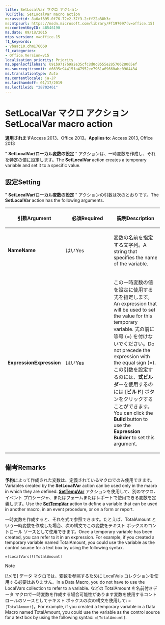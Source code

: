 ```yaml
---
title: SetLocalVar マクロ アクション
TOCTitle: SetLocalVar macro action
ms:assetid: 8a6af395-0f76-72e2-37f3-2cff22a38b3c
ms:mtpsurl: https://msdn.microsoft.com/library/Ff197097(v=office.15)
ms:contentKeyID: 48546190
ms.date: 09/18/2015
mtps_version: v=office.15
f1_keywords:
- vbaac10.chm176660
f1_categories:
- Office.Version=v15
localization_priority: Priority
ms.openlocfilehash: 091b9717b9a2e35cfc8d0c8555e28570628065ef
ms.sourcegitcommit: d6695c94415fa47952ee7961a69660abc0904434
ms.translationtype: Auto
ms.contentlocale: ja-JP
ms.lasthandoff: 01/17/2019
ms.locfileid: "28702461"
---
```

# <a name="setlocalvar-macro-action"></a><span data-ttu-id="48296-102">SetLocalVar マクロ アクション</span><span class="sxs-lookup"><span data-stu-id="48296-102">SetLocalVar macro action</span></span>

<span data-ttu-id="48296-103">**適用されます**Access 2013、Office 2013。</span><span class="sxs-lookup"><span data-stu-id="48296-103">**Applies to**: Access 2013, Office 2013</span></span>

<span data-ttu-id="48296-104">" **SetLocalVar/ローカル変数の設定** " アクションは、一時変数を作成し、それを特定の値に設定します。</span><span class="sxs-lookup"><span data-stu-id="48296-104">The **SetLocalVar** action creates a temporary variable and set it to a specific value.</span></span>

## <a name="setting"></a><span data-ttu-id="48296-105">設定</span><span class="sxs-lookup"><span data-stu-id="48296-105">Setting</span></span>

<span data-ttu-id="48296-106">" **SetLocalVar/ローカル変数の設定** " アクションの引数は次のとおりです。</span><span class="sxs-lookup"><span data-stu-id="48296-106">The **SetLocalVar** action has the following arguments.</span></span>

<table>
<colgroup>
<col style="width: 33%" />
<col style="width: 33%" />
<col style="width: 33%" />
</colgroup>
<thead>
<tr class="header">
<th><p><span data-ttu-id="48296-107">引数</span><span class="sxs-lookup"><span data-stu-id="48296-107">Argument</span></span></p></th>
<th><p><span data-ttu-id="48296-108">必須</span><span class="sxs-lookup"><span data-stu-id="48296-108">Required</span></span></p></th>
<th><p><span data-ttu-id="48296-109">説明</span><span class="sxs-lookup"><span data-stu-id="48296-109">Description</span></span></p></th>
</tr>
</thead>
<tbody>
<tr class="odd">
<td><p><span data-ttu-id="48296-110"><strong>Name</strong></span><span class="sxs-lookup"><span data-stu-id="48296-110"><strong>Name</strong></span></span></p></td>
<td><p><span data-ttu-id="48296-111">はい</span><span class="sxs-lookup"><span data-stu-id="48296-111">Yes</span></span></p></td>
<td><p><span data-ttu-id="48296-112">変数の名前を指定する文字列。</span><span class="sxs-lookup"><span data-stu-id="48296-112">A string that specifies the name of the variable.</span></span></p></td>
</tr>
<tr class="even">
<td><p><span data-ttu-id="48296-113"><strong>Expression</strong></span><span class="sxs-lookup"><span data-stu-id="48296-113"><strong>Expression</strong></span></span></p></td>
<td><p><span data-ttu-id="48296-114">はい</span><span class="sxs-lookup"><span data-stu-id="48296-114">Yes</span></span></p></td>
<td><p><span data-ttu-id="48296-115">この一時変数の値を設定に使用する式を指定します。</span><span class="sxs-lookup"><span data-stu-id="48296-115">An expression that will be used to set the value for this temporary variable.</span></span> <span data-ttu-id="48296-116">式の前に等号 (=) を付けないでください。</span><span class="sxs-lookup"><span data-stu-id="48296-116">Do not precede the expression with the equal sign (=).</span></span> <span data-ttu-id="48296-117">この引数を設定するのには、<strong>式ビルダー</strong>を使用するのには [<strong>ビルド</strong>] ボタンをクリックすることができます。</span><span class="sxs-lookup"><span data-stu-id="48296-117">You can click the <strong>Build</strong> button to use the <strong>Expression Builder</strong> to set this argument.</span></span></p></td>
</tr>
</tbody>
</table>

## <a name="remarks"></a><span data-ttu-id="48296-118">備考</span><span class="sxs-lookup"><span data-stu-id="48296-118">Remarks</span></span>

<span data-ttu-id="48296-119">**予約**によって作成された変数は、定義されているマクロでのみ使用できます。</span><span class="sxs-lookup"><span data-stu-id="48296-119">Variables created by the **SetLocalVar** action can be used only in the macro in which they are defined.</span></span> <span data-ttu-id="48296-120">**[SetTempVar](settempvar-macro-action.md)** アクションを使用して、別のマクロ、イベント プロシージャ、またはフォームまたはレポートで使用できる変数を定義します。</span><span class="sxs-lookup"><span data-stu-id="48296-120">Use the **[SetTempVar](settempvar-macro-action.md)** action to define a variable that can be used in another macro, in an event procedure, or on a form or report.</span></span>

<span data-ttu-id="48296-p103">一時変数を作成すると、それを式で参照できます。たとえば、TotalAmount という一時変数を作成した場合、次の構文でこの変数をテキスト ボックスのコントロール ソースとして使用できます。</span><span class="sxs-lookup"><span data-stu-id="48296-p103">Once a temporary variable has been created, you can refer to it in an expression. For example, if you created a temporary variable named TotalAmount, you could use the variable as the control source for a text box by using the following syntax.</span></span>

`=[LocalVars]![TotalAmount]`

> [!NOTE]
> <span data-ttu-id="48296-123">[!メモ] データ マクロでは、変数を参照するために LocalVals コレクションを使用する必要はありません。</span><span class="sxs-lookup"><span data-stu-id="48296-123">In a Data Macro, you do not have to use the LocalVars collection to refer to a variable.</span></span> <span data-ttu-id="48296-124">などの TotalAmount を名前付きデータ マクロで一時変数を作成する場合可能性があります変数を使用するコントロールのソースとしてテキスト ボックスの次の構文を使用して: `=[TotalAmount]`。</span><span class="sxs-lookup"><span data-stu-id="48296-124">For example, if you created a temporary variable in a Data Macro named TotalAmount, you could use the variable as the control source for a text box by using the following syntax: `=[TotalAmount]`.</span></span>

